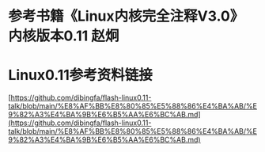 
# 参考书籍《Linux内核完全注释V3.0》 内核版本0.11 赵炯

# Linux0.11参考资料链接
[https://github.com/dibingfa/flash-linux0.11-talk/blob/main/%E8%AF%BB%E8%80%85%E5%88%86%E4%BA%AB/%E9%82%A3%E4%BA%9B%E6%B5%AA%E6%BC%AB.md](https://github.com/dibingfa/flash-linux0.11-talk/blob/main/%E8%AF%BB%E8%80%85%E5%88%86%E4%BA%AB/%E9%82%A3%E4%BA%9B%E6%B5%AA%E6%BC%AB.md)